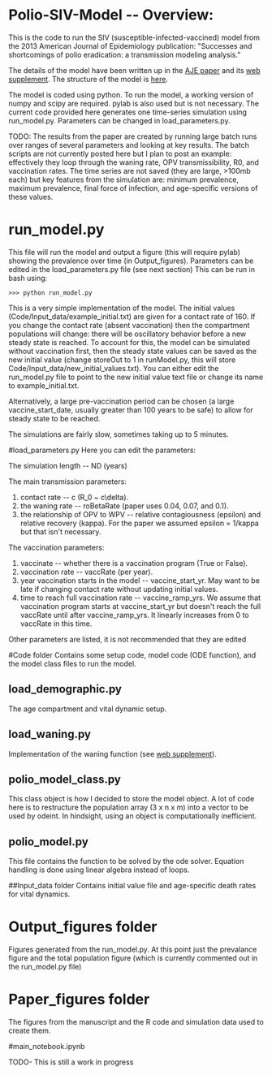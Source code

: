 # Polio-SIV-Model -- Overview:

This is the code to run the SIV (susceptible-infected-vaccined) model from the 2013 American Journal of Epidemiology publication: "Successes and shortcomings of polio eradication: a transmission modeling analysis."  

The details of the model have been written up in the [AJE paper](https://github.com/bryanmayer/Polio-SIV-Model/blob/master/Publication/Am.J.Epidemiol.-2013-Mayer-1236-45.pdf) and its [web supplement](https://github.com/bryanmayer/Polio-SIV-Model/blob/master/Publication/Web_Material.pdf).  The structure of the model is [here](https://github.com/bryanmayer/Polio-SIV-Model/blob/master/Model_Diagram.pdf "Model").

The model is coded using python.  To run the model, a working version of numpy and scipy are required.  pylab is also used but is not necessary.  The current code provided here generates one time-series simulation using run_model.py.  Parameters can be changed in load_parameters.py.

TODO:  The results from the paper are created by running large batch runs over ranges of several parameters and looking at key results.  The batch scripts are not currently posted here but I plan to post an example: effectively they loop through the waning rate, OPV transmissibility, R0, and vaccination rates.  The time series are not saved (they are large, >100mb each) but key features from the simulation are: minimum prevalence, maximum prevalence, final force of infection, and age-specific versions of these values.

# run_model.py 

This file will run the model and output a figure (this will require pylab) showing the prevalence over time (in Output_figures).  Parameters can be edited in the load_parameters.py file (see next section)
This can be run in bash using:

    >>> python run_model.py


This is a very simple implementation of the model.  The initial values (Code/Input_data/example_initial.txt) are given for a contact rate of 160.  If you change the contact rate  (absent vaccination) then the compartment populations will change: there will be oscillatory behavior before a new steady state is reached.  To account for this, the model can be simulated without vaccination first, then the steady state values can be saved as the new initial value (change storeOut to 1 in runModel.py, this will store Code/Input_data/new_initial_values.txt). You can either edit the run_model.py file to point to the new initial value text file or change its name to example_initial.txt.

Alternatively, a large pre-vaccination period can be chosen (a large vaccine_start_date, usually greater than 100 years to be safe) to allow for steady state to be reached.

The simulations are fairly slow, sometimes taking up to 5 minutes.  

#load_parameters.py
Here you can edit the parameters:

The simulation length -- ND (years)

The main transmission parameters:  
1) contact rate -- c (R_0 ~ c\delta).  
2) the waning rate -- roBetaRate (paper uses 0.04, 0.07, and 0.1).  
3) the relationship of OPV to WPV -- relative contagiousness (epsilon) and relative recovery (kappa).  For the paper we assumed epsilon = 1/kappa but that isn't necessary.

The vaccination parameters:  
1) vaccinate -- whether there is a vaccination program (True or False).  
2) vaccination rate -- vaccRate (per year).  
3) year vaccination starts in the model -- vaccine_start_yr.  May want to be late if changing contact rate without updating initial values.  
4) time to reach full vaccination rate -- vaccine_ramp_yrs.  We assume that vaccination program starts at vaccine_start_yr but doesn't reach the full vaccRate until after vaccine_ramp_yrs.  It linearly increases from 0 to vaccRate in this time.  

Other parameters are listed, it is not recommended that they are edited

#Code folder
Contains some setup code, model code (ODE function), and the model class files to run the model.

## load_demographic.py
The age compartment and vital dynamic setup.

## load_waning.py
Implementation of the waning function (see [web supplement](https://github.com/bryanmayer/Polio-SIV-Model/blob/master/Publication/Web_Material.pdf)). 

## polio_model_class.py
This class object is how I decided to store the model object.  A lot of code here is to restructure the population array (3 x n x m) into a vector to be used by odeint. In hindsight, using an object is computationally inefficient.

## polio_model.py
This file contains the function to be solved by the ode solver.  Equation handling is done using linear algebra instead of loops.

##Input_data folder
Contains initial value file and age-specific death rates for vital dynamics.

# Output_figures folder
Figures generated from the run_model.py.  At this point just the prevalance figure and the total population figure (which is currently commented out in the run_model.py file)

# Paper_figures folder
The figures from the manuscript and the R code and simulation data used to create them.


#main_notebook.ipynb

TODO- This is still a work in progress
